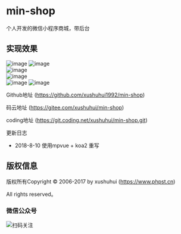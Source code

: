 # min-shop
个人开发的微信小程序商城，带后台

## 实现效果

![image](./image/1.jpg) 
![image](./image/2.jpg)  
![image](./image/3.jpg)  
![image](./image/4.jpg)  
![image](./image/5.jpg) 
![image](./image/6.jpg)  


Github地址 (https://github.com/xushuhui1992/min-shop)

码云地址 (https://gitee.com/xushuhui/min-shop)

coding地址 (https://git.coding.net/xushuhui/min-shop.git)

更新日志
- 2018-8-10 使用mpvue + koa2 重写

## 版权信息

版权所有Copyright © 2006-2017 by xushuhui  (https://www.phpst.cn)

All rights reserved。

### 微信公众号
![扫码关注](https://tvax4.sinaimg.cn/large/a616b9a4gy1grl9d1rdpvj2076076wey.jpg)
